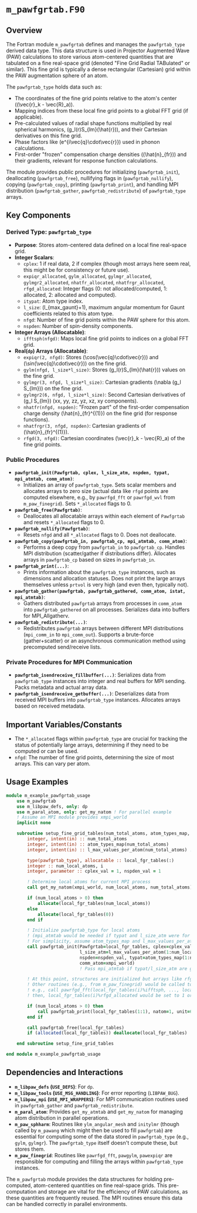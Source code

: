 # `m_pawfgrtab.F90`

## Overview

The Fortran module `m_pawfgrtab` defines and manages the `pawfgrtab_type` derived data type. This data structure is used in Projector Augmented Wave (PAW) calculations to store various atom-centered quantities that are tabulated on a fine real-space grid (denoted "Fine Grid Radial TABulated" or similar). This fine grid is typically a dense rectangular (Cartesian) grid within the PAW augmentation sphere of an atom.

The `pawfgrtab_type` holds data such as:
-   The coordinates of the fine grid points relative to the atom's center (\(\vec{r}_k - \vec{R}_a\)).
-   Mapping indices from these local fine grid points to a global FFT grid (if applicable).
-   Pre-calculated values of radial shape functions multiplied by real spherical harmonics, \(g_l(r)S_{lm}(\hat{r})\), and their Cartesian derivatives on this fine grid.
-   Phase factors like \(e^{i\vec{q}\cdot\vec{r}}\) used in phonon calculations.
-   First-order "frozen" compensation charge densities (\(\hat{n}_{fr}\)) and their gradients, relevant for response function calculations.

The module provides public procedures for initializing (`pawfgrtab_init`), deallocating (`pawfgrtab_free`), nullifying flags in (`pawfgrtab_nullify`), copying (`pawfgrtab_copy`), printing (`pawfgrtab_print`), and handling MPI distribution (`pawfgrtab_gather`, `pawfgrtab_redistribute`) of `pawfgrtab_type` arrays.

## Key Components

### Derived Type: `pawfgrtab_type`

-   **Purpose**: Stores atom-centered data defined on a local fine real-space grid.
-   **Integer Scalars**:
    -   `cplex`: 1 if real data, 2 if complex (though most arrays here seem real, this might be for consistency or future use).
    -   `expiqr_allocated`, `gylm_allocated`, `gylmgr_allocated`, `gylmgr2_allocated`, `nhatfr_allocated`, `nhatfrgr_allocated`, `rfgd_allocated`: Integer flags (0: not allocated/computed, 1: allocated, 2: allocated and computed).
    -   `itypat`: Atom type index.
    -   `l_size`: \(l_{max\_gaunt}+1\), maximum angular momentum for Gaunt coefficients related to this atom type.
    -   `nfgd`: Number of fine grid points within the PAW sphere for this atom.
    -   `nspden`: Number of spin-density components.
-   **Integer Arrays (Allocatable)**:
    -   `ifftsph(nfgd)`: Maps local fine grid points to indices on a global FFT grid.
-   **Real(`dp`) Arrays (Allocatable)**:
    -   `expiqr(2, nfgd)`: Stores \(\cos(\vec{q}\cdot\vec{r})\) and \(\sin(\vec{q}\cdot\vec{r})\) on the fine grid.
    -   `gylm(nfgd, l_size*l_size)`: Stores \(g_l(r)S_{lm}(\hat{r})\) values on the fine grid.
    -   `gylmgr(3, nfgd, l_size*l_size)`: Cartesian gradients \(\nabla (g_l S_{lm})\) on the fine grid.
    -   `gylmgr2(6, nfgd, l_size*l_size)`: Second Cartesian derivatives of \(g_l S_{lm}\) (xx, yy, zz, yz, xz, xy components).
    -   `nhatfr(nfgd, nspden)`: "Frozen part" of the first-order compensation charge density \(\hat{n}_{fr}^{(1)}\) on the fine grid (for response functions).
    -   `nhatfrgr(3, nfgd, nspden)`: Cartesian gradients of \(\hat{n}_{fr}^{(1)}\).
    -   `rfgd(3, nfgd)`: Cartesian coordinates \(\vec{r}_k - \vec{R}_a\) of the fine grid points.

### Public Procedures

-   **`pawfgrtab_init(Pawfgrtab, cplex, l_size_atm, nspden, typat, mpi_atmtab, comm_atom)`**:
    -   Initializes an array of `pawfgrtab_type`. Sets scalar members and allocates arrays to zero size (actual data like `rfgd` points are computed elsewhere, e.g., by `pawrfgd_fft` or `pawrfgd_wvl` from `m_paw_finegrid`). Sets `*_allocated` flags to 0.
-   **`pawfgrtab_free(Pawfgrtab)`**:
    -   Deallocates all allocatable arrays within each element of `Pawfgrtab` and resets `*_allocated` flags to 0.
-   **`pawfgrtab_nullify(Pawfgrtab)`**:
    -   Resets `nfgd` and all `*_allocated` flags to 0. Does not deallocate.
-   **`pawfgrtab_copy(pawfgrtab_in, pawfgrtab_cp, mpi_atmtab, comm_atom)`**:
    -   Performs a deep copy from `pawfgrtab_in` to `pawfgrtab_cp`. Handles MPI distribution (scatter/gather if distributions differ). Allocates arrays in `pawfgrtab_cp` based on sizes in `pawfgrtab_in`.
-   **`pawfgrtab_print(...)`**:
    -   Prints information about the `pawfgrtab_type` instances, such as dimensions and allocation statuses. Does not print the large arrays themselves unless `prtvol` is very high (and even then, typically not).
-   **`pawfgrtab_gather(pawfgrtab, pawfgrtab_gathered, comm_atom, istat, mpi_atmtab)`**:
    -   Gathers distributed `pawfgrtab` arrays from processes in `comm_atom` into `pawfgrtab_gathered` on all processes. Serializes data into buffers for MPI_Allgatherv.
-   **`pawfgrtab_redistribute(...)`**:
    -   Redistributes `pawfgrtab` arrays between different MPI distributions (`mpi_comm_in` to `mpi_comm_out`). Supports a brute-force (gather+scatter) or an asynchronous communication method using precomputed send/receive lists.

### Private Procedures for MPI Communication

-   **`pawfgrtab_isendreceive_fillbuffer(...)`**: Serializes data from `pawfgrtab_type` instances into integer and real buffers for MPI sending. Packs metadata and actual array data.
-   **`pawfgrtab_isendreceive_getbuffer(...)`**: Deserializes data from received MPI buffers into `pawfgrtab_type` instances. Allocates arrays based on received metadata.

## Important Variables/Constants

-   The `*_allocated` flags within `pawfgrtab_type` are crucial for tracking the status of potentially large arrays, determining if they need to be computed or can be used.
-   `nfgd`: The number of fine grid points, determining the size of most arrays. This can vary per atom.

## Usage Examples

```fortran
module m_example_pawfgrtab_usage
    use m_pawfgrtab
    use m_libpaw_defs, only: dp
    use m_paral_atom, only: get_my_natom ! For parallel example
    ! Assume an MPI module provides xmpi_world
    implicit none

    subroutine setup_fine_grid_tables(num_total_atoms, atom_types_map, l_max_values_per_atom)
        integer, intent(in) :: num_total_atoms
        integer, intent(in) :: atom_types_map(num_total_atoms)
        integer, intent(in) :: l_max_values_per_atom(num_total_atoms) ! l_size = l_max_val + 1 typically

        type(pawfgrtab_type), allocatable :: local_fgr_tables(:)
        integer :: num_local_atoms, i
        integer, parameter :: cplex_val = 1, nspden_val = 1

        ! Determine local atoms for current MPI process
        call get_my_natom(xmpi_world, num_local_atoms, num_total_atoms)

        if (num_local_atoms > 0) then
            allocate(local_fgr_tables(num_local_atoms))
        else
            allocate(local_fgr_tables(0))
        end if

        ! Initialize pawfgrtab_type for local atoms
        ! (mpi_atmtab would be needed if typat and l_size_atm were for all atoms)
        ! For simplicity, assume atom_types_map and l_max_values_per_atom are already subset for local atoms if parallel.
        call pawfgrtab_init(Pawfgrtab=local_fgr_tables, cplex=cplex_val, &
                            l_size_atm=l_max_values_per_atom(1:num_local_atoms), & ! This should be l_size, not l_max
                            nspden=nspden_val, typat=atom_types_map(1:num_local_atoms), &
                            comm_atom=xmpi_world)
                            ! Pass mpi_atmtab if typat/l_size_atm are global

        ! At this point, structures are initialized but arrays like rfgd, gylm are empty (size 0).
        ! Other routines (e.g., from m_paw_finegrid) would be called to populate them:
        ! e.g., call pawrfgd_fft(local_fgr_tables(i)%ifftsph, ..., local_fgr_tables(i)%rfgd, ...)
        ! then, local_fgr_tables(i)%rfgd_allocated would be set to 1 or 2.

        if (num_local_atoms > 0) then
            call pawfgrtab_print(local_fgr_tables(1:1), natom=1, unit=6, prtvol=1, mode_paral="COLL")
        end if

        call pawfgrtab_free(local_fgr_tables)
        if (allocated(local_fgr_tables)) deallocate(local_fgr_tables)

    end subroutine setup_fine_grid_tables

end module m_example_pawfgrtab_usage
```

## Dependencies and Interactions

-   **`m_libpaw_defs` (`USE_DEFS`)**: For `dp`.
-   **`m_libpaw_tools` (`USE_MSG_HANDLING`)**: For error reporting (`LIBPAW_BUG`).
-   **`m_libpaw_mpi` (`USE_MPI_WRAPPERS`)**: For MPI communication routines used in `pawfgrtab_gather` and `pawfgrtab_redistribute`.
-   **`m_paral_atom`**: Provides `get_my_atmtab` and `get_my_natom` for managing atom distribution in parallel operations.
-   **`m_paw_sphharm`**: Routines like `ylm_angular_mesh` and `initylmr` (though called by `m_pawang` which might then be used to fill `pawfgrtab`) are essential for computing some of the data stored in `pawfgrtab_type` (e.g., `gylm`, `gylmgr`). The `pawfgrtab_type` itself doesn't compute these, but stores them.
-   **`m_paw_finegrid`**: Routines like `pawrfgd_fft`, `pawgylm`, `pawexpiqr` are responsible for computing and filling the arrays within `pawfgrtab_type` instances.

The `m_pawfgrtab` module provides the data structures for holding pre-computed, atom-centered quantities on fine real-space grids. This pre-computation and storage are vital for the efficiency of PAW calculations, as these quantities are frequently reused. The MPI routines ensure this data can be handled correctly in parallel environments.

